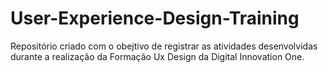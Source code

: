 # User-Experience-Design-Training
Repositório criado com o obejtivo de registrar as atividades desenvolvidas durante a realização da Formação Ux Design da Digital Innovation One.
